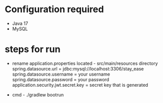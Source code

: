# Configuration required
- Java 17
- MySQL

# steps for run

- rename application.properties located - src/main/resources directory
   spring.datasource.url = jdbc:mysql://localhost:3306/stay_ease
   spring.datasource.username = your username
   spring.datasource.password = your password
   application.security.jwt.secret.key = secret key that is generated

- cmd - ./gradlew bootrun